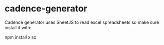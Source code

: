 # cadence-generator

Cadence generator uses SheetJS to read excel spreadsheets so make sure install it with:

npm install xlsx

